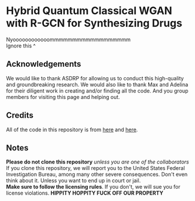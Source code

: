 # Hybrid Quantum Classical WGAN with R-GCN for Synthesizing Drugs
Nyoooooooooooommmmmmmmmmmmmmmmmm  
Ignore this ^

## Acknowledgements
We would like to thank ASDRP for allowing us to conduct this high-quality and groundbreaking research. We would also like to thank Max and Adelina for their diligent work in creating and/or finding all the code. And you group members for visiting this page and helping out.

## Credits
All of the code in this repository is from [here](https://keras.io/examples/generative/wgan-graphs/#wgangp-with-rgcn-for-the-generation-of-small-molecular-graphs) and [here](https://github.com/Top-Gun-Maxverick/QNetGAN/tree/main).

## Notes
**Please do not clone this repository** *unless you are one of the collaborators*
If you clone this repository, we will report you to the United States Federal Investigation Bureau, among many other severe consequences. Don't even think about it. Unless you want to end up in court or jail.     
**Make sure to follow the licensing rules**. If you don't, we will sue you for license violations.
**HIPPITY HOPPITY FUCK OFF OUR PROPERTY**
